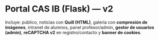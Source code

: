 
# Portal CAS IB (Flask) — v2

Incluye: público, noticias con **Quill (HTML)**, galería con **compresión de imágenes**, intranet de alumnos, panel profesor/admin, **gestor de usuarios (admin)**, **reCAPTCHA v2** en registro/contacto y **banner de cookies**.




